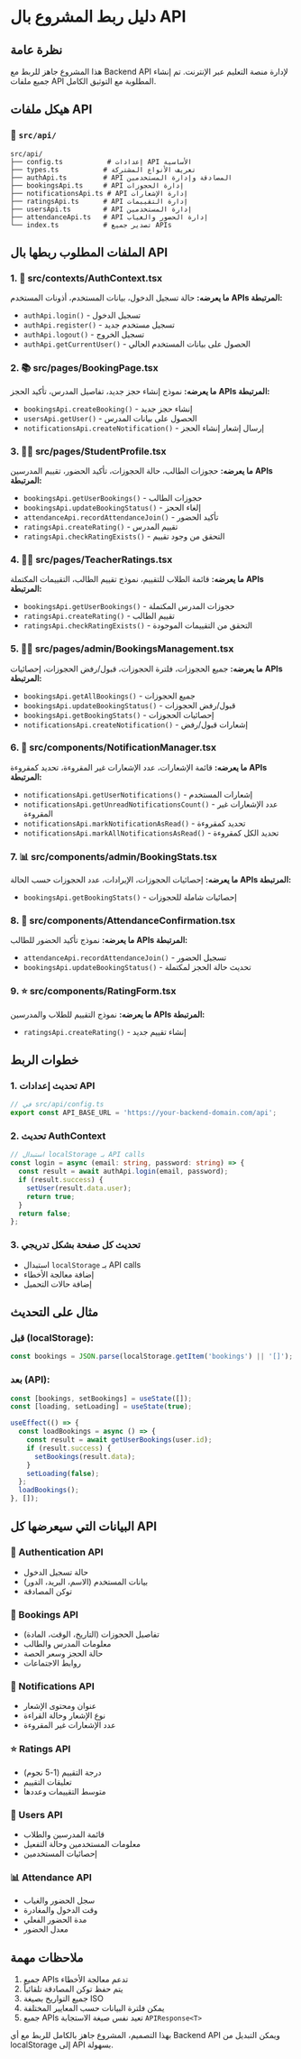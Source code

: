 
# دليل ربط المشروع بال API

## نظرة عامة
هذا المشروع جاهز للربط مع Backend API لإدارة منصة التعليم عبر الإنترنت. تم إنشاء جميع ملفات API المطلوبة مع التوثيق الكامل.

## هيكل ملفات API

### 📁 `src/api/`
```
src/api/
├── config.ts           # إعدادات API الأساسية
├── types.ts           # تعريف الأنواع المشتركة
├── authApi.ts         # API المصادقة وإدارة المستخدمين
├── bookingsApi.ts     # API إدارة الحجوزات
├── notificationsApi.ts # API إدارة الإشعارات
├── ratingsApi.ts      # API إدارة التقييمات
├── usersApi.ts        # API إدارة المستخدمين
├── attendanceApi.ts   # API إدارة الحضور والغياب
└── index.ts           # تصدير جميع APIs
```

## الملفات المطلوب ربطها بال API

### 1. 🔐 **src/contexts/AuthContext.tsx**
**ما يعرضه:** حالة تسجيل الدخول، بيانات المستخدم، أذونات المستخدم
**APIs المرتبطة:**
- `authApi.login()` - تسجيل الدخول
- `authApi.register()` - تسجيل مستخدم جديد
- `authApi.logout()` - تسجيل الخروج
- `authApi.getCurrentUser()` - الحصول على بيانات المستخدم الحالي

### 2. 📚 **src/pages/BookingPage.tsx**
**ما يعرضه:** نموذج إنشاء حجز جديد، تفاصيل المدرس، تأكيد الحجز
**APIs المرتبطة:**
- `bookingsApi.createBooking()` - إنشاء حجز جديد
- `usersApi.getUser()` - الحصول على بيانات المدرس
- `notificationsApi.createNotification()` - إرسال إشعار إنشاء الحجز

### 3. 👨‍🎓 **src/pages/StudentProfile.tsx**
**ما يعرضه:** حجوزات الطالب، حالة الحجوزات، تأكيد الحضور، تقييم المدرسين
**APIs المرتبطة:**
- `bookingsApi.getUserBookings()` - حجوزات الطالب
- `bookingsApi.updateBookingStatus()` - إلغاء الحجز
- `attendanceApi.recordAttendanceJoin()` - تأكيد الحضور
- `ratingsApi.createRating()` - تقييم المدرس
- `ratingsApi.checkRatingExists()` - التحقق من وجود تقييم

### 4. 👨‍🏫 **src/pages/TeacherRatings.tsx**
**ما يعرضه:** قائمة الطلاب للتقييم، نموذج تقييم الطالب، التقييمات المكتملة
**APIs المرتبطة:**
- `bookingsApi.getUserBookings()` - حجوزات المدرس المكتملة
- `ratingsApi.createRating()` - تقييم الطالب
- `ratingsApi.checkRatingExists()` - التحقق من التقييمات الموجودة

### 5. 👨‍💼 **src/pages/admin/BookingsManagement.tsx**
**ما يعرضه:** جميع الحجوزات، فلترة الحجوزات، قبول/رفض الحجوزات، إحصائيات
**APIs المرتبطة:**
- `bookingsApi.getAllBookings()` - جميع الحجوزات
- `bookingsApi.updateBookingStatus()` - قبول/رفض الحجوزات
- `bookingsApi.getBookingStats()` - إحصائيات الحجوزات
- `notificationsApi.createNotification()` - إشعارات قبول/رفض

### 6. 🔔 **src/components/NotificationManager.tsx**
**ما يعرضه:** قائمة الإشعارات، عدد الإشعارات غير المقروءة، تحديد كمقروءة
**APIs المرتبطة:**
- `notificationsApi.getUserNotifications()` - إشعارات المستخدم
- `notificationsApi.getUnreadNotificationsCount()` - عدد الإشعارات غير المقروءة
- `notificationsApi.markNotificationAsRead()` - تحديد كمقروءة
- `notificationsApi.markAllNotificationsAsRead()` - تحديد الكل كمقروءة

### 7. 📊 **src/components/admin/BookingStats.tsx**
**ما يعرضه:** إحصائيات الحجوزات، الإيرادات، عدد الحجوزات حسب الحالة
**APIs المرتبطة:**
- `bookingsApi.getBookingStats()` - إحصائيات شاملة للحجوزات

### 8. 🎯 **src/components/AttendanceConfirmation.tsx**
**ما يعرضه:** نموذج تأكيد الحضور للطالب
**APIs المرتبطة:**
- `attendanceApi.recordAttendanceJoin()` - تسجيل الحضور
- `bookingsApi.updateBookingStatus()` - تحديث حالة الحجز لمكتملة

### 9. ⭐ **src/components/RatingForm.tsx**
**ما يعرضه:** نموذج التقييم للطلاب والمدرسين
**APIs المرتبطة:**
- `ratingsApi.createRating()` - إنشاء تقييم جديد

## خطوات الربط

### 1. تحديث إعدادات API
```typescript
// في src/api/config.ts
export const API_BASE_URL = 'https://your-backend-domain.com/api';
```

### 2. تحديث AuthContext
```typescript
// استبدال localStorage بـ API calls
const login = async (email: string, password: string) => {
  const result = await authApi.login(email, password);
  if (result.success) {
    setUser(result.data.user);
    return true;
  }
  return false;
};
```

### 3. تحديث كل صفحة بشكل تدريجي
- استبدال `localStorage` بـ API calls
- إضافة معالجة الأخطاء
- إضافة حالات التحميل

## مثال على التحديث

### قبل (localStorage):
```typescript
const bookings = JSON.parse(localStorage.getItem('bookings') || '[]');
```

### بعد (API):
```typescript
const [bookings, setBookings] = useState([]);
const [loading, setLoading] = useState(true);

useEffect(() => {
  const loadBookings = async () => {
    const result = await getUserBookings(user.id);
    if (result.success) {
      setBookings(result.data);
    }
    setLoading(false);
  };
  loadBookings();
}, []);
```

## البيانات التي سيعرضها كل API

### 🔐 Authentication API
- حالة تسجيل الدخول
- بيانات المستخدم (الاسم، البريد، الدور)
- توكن المصادقة

### 📅 Bookings API  
- تفاصيل الحجوزات (التاريخ، الوقت، المادة)
- معلومات المدرس والطالب
- حالة الحجز وسعر الحصة
- روابط الاجتماعات

### 🔔 Notifications API
- عنوان ومحتوى الإشعار
- نوع الإشعار وحالة القراءة
- عدد الإشعارات غير المقروءة

### ⭐ Ratings API
- درجة التقييم (1-5 نجوم)
- تعليقات التقييم
- متوسط التقييمات وعددها

### 👥 Users API
- قائمة المدرسين والطلاب
- معلومات المستخدمين وحالة التفعيل
- إحصائيات المستخدمين

### 📊 Attendance API
- سجل الحضور والغياب
- وقت الدخول والمغادرة
- مدة الحضور الفعلي
- معدل الحضور

## ملاحظات مهمة
1. جميع APIs تدعم معالجة الأخطاء
2. يتم حفظ توكن المصادقة تلقائياً
3. جميع التواريخ بصيغة ISO
4. يمكن فلترة البيانات حسب المعايير المختلفة
5. جميع APIs تعيد نفس صيغة الاستجابة `APIResponse<T>`

بهذا التصميم، المشروع جاهز بالكامل للربط مع أي Backend API ويمكن التبديل من localStorage إلى API بسهولة.
